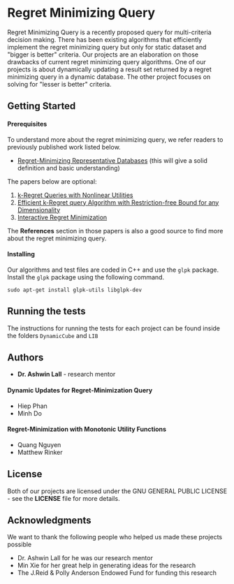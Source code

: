 # Regret Minimizing Query
Regret Minimizing Query is a recently proposed query for multi-criteria decision making. There has been existing algorithms that efficiently implement the regret minimizing query but only for static dataset and "bigger is better" criteria. Our projects are an elaboration on those drawbacks of current regret minimizing query algorithms. One of our projects is about dynamically updating a result set returned by a regret minimizing query in a dynamic database. The other project focuses on solving for "lesser is better" criteria.

## Getting Started
#### Prerequisites
To understand more about the regret minimizing query, we refer readers to previously published work listed below.
* [Regret-Minimizing Representative Databases](http://www.vldb.org/pvldb/vldb2010/papers/R99.pdf) (this will give a solid definition and basic understanding)

The papers below are optional:
1. [k-Regret Queries with Nonlinear Utilities](http://www.vldb.org/pvldb/vol8/p2098-kesslerfaulkner.pdf)
2. [Efficient k-Regret query Algorithm with Restriction-free Bound for any Dimensionality](https://dl.acm.org/citation.cfm?id=3183713.3196903)
3. [Interactive Regret Minimization](http://citeseerx.ist.psu.edu/viewdoc/download?doi=10.1.1.306.6067&rep=rep1&type=pdf)

The <b>References</b> section in those papers is also a good source to find more about the regret minimizing query.

#### Installing
Our algorithms and test files are coded in C++ and use the `glpk` package. Install the `glpk` package using the following command.

``
sudo apt-get install glpk-utils libglpk-dev 
``

## Running the tests
The instructions for running the tests for each project can be found inside the folders `DynamicCube` and `LIB`

## Authors
* <b>Dr. Ashwin Lall</b> - research mentor
#### Dynamic Updates for Regret-Minimization Query
* Hiep Phan
* Minh Do
#### Regret-Minimization with Monotonic Utility Functions
* Quang Nguyen
* Matthew Rinker
## License
Both of our projects are licensed under the GNU GENERAL PUBLIC LICENSE - see the <b>LICENSE</b> file for more details.

## Acknowledgments
We want to thank the following people who helped us made these projects possible
* Dr. Ashwin Lall for he was our research mentor
* Min Xie for her great help in generating ideas for the research
* The J.Reid & Polly Anderson Endowed Fund for funding this research